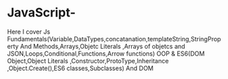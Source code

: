 # JavaScript-
Here I cover Js Fundamentals(Variable,DataTypes,concatanation,templateString,StringProperty And Methods,Arrays,Objetc Literals ,Arrays of objetcs and JSON,Loops,Conditional,Functions,Arrow functions) OOP &amp; ES6(DOM Object,Object Literals ,Constructor,ProtoType,Inheritance ,Object.Create(),ES6 classes,Subclasses) And DOM
